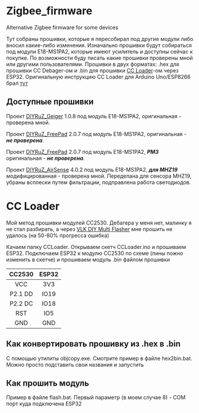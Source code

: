 # Zigbee_firmware
Alternative Zigbee firmware for some devices

Тут собраны прошивки, которые я пересобирал под другие модули либо вносил какие-либо изменения. Изначально прошивки будут собираться под модули E18-MS1PA2, которые имеют усилитель и доступны сейчас к покупке. По возможности буду писать какие прошивки проверены мной или другими пользователями. Прошивки в двух форматах: .hex для прошивки CC Debager-ом и .bin для прошивки [СС Loader](https://github.com/RedBearLab/CCLoader)-ом через ESP32.
Оригинальную инструкцию СС Loader для Arduino Uno/ESP8266 брал [тут](https://www.zigbee2mqtt.io/guide/adapters/flashing/alternative_flashing_methods.html#via-arduino-uno-esp8266-with-ccloader-3min)

## Доступные прошивки

Проект [DIYRuZ_Geiger](https://modkam.ru/2020/06/05/indikator-radioaktivnosti-zigbee/)
1.0.8 под модуль E18-MS1PA2, оригинальная - проверена мной.

Проект [DIYRuZ_FreePad](https://modkam.ru/2019/11/13/pult-zigbee-v2-prosto-otlomi-lishnee/)
2.0.7 под модуль E18-MS1PA2, оригинальная - ___не проверена___.

Проект [DIYRuZ_FreePad](https://modkam.ru/2019/11/13/pult-zigbee-v2-prosto-otlomi-lishnee/)
2.0.7 под модуль E18-MS1PA2, ___PM3___ оригинальная - ___не проверена___.

Проект [DIYRuZ_AirSense](https://modkam.ru/2020/09/28/datchik-co2-zigbee/)
4.0.2 под модуль E18-MS1PA2, ___для MHZ19___ модифицированная - проверена мной.
Переделана для сенсора MHZ19, убраны всплески путем фильтрации, подправлена работа светодиодов.

# CC Loader
Мой метод прошивки модулей СС2530. Дебагера у меня нет, малинку я не стал разбирать, а через [VLK DIY Multi Flasher](https://zigbee.wiki/books/прошивки/page/vlk-diy-multi-flasher) 
мне прошить не удалось (на 50-80% прогресса ошибка)

Качаем папку CCLoader. Открываем скетч CCLoader.ino и прошиваем ESP32. Подключаем ESP32 к модулю СС2530 по схеме (пины пожно изменить в скетче) и прошиваем модуль .bin файлом прошивки

СС2530 | ESP32 
:-----:|:--------:
VCC | 3V3 
P2.1 DD | IO19 
P2.2 DC | IO18 
RST | IO5
GND | GND

## Как конвертировать прошивку из .hex в .bin
С помощью утилиты objcopy.exe. Смотрите пример в файле hex2bin.bat. Можно просто подставить свои названия и запустить

## Как прошить модуль
Пример в файле flash.bat. Первый параметр (в моем случае 8) - COM порт куда подключена ESP32
